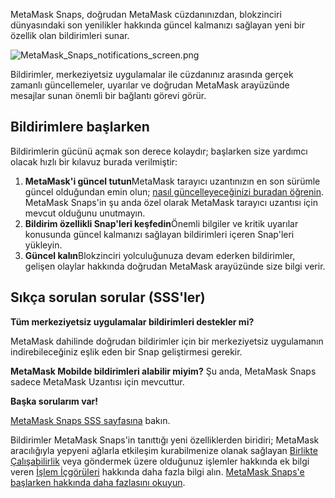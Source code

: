 MetaMask Snaps, doğrudan MetaMask cüzdanınızdan, blokzinciri dünyasındaki son yenilikler hakkında güncel kalmanızı sağlayan yeni bir özellik olan bildirimleri sunar.


![MetaMask_Snaps_notifications_screen.png](https://support.metamask.io/hc/article_attachments/18407057098267)


Bildirimler, merkeziyetsiz uygulamalar ile cüzdanınız arasında gerçek zamanlı güncellemeler, uyarılar ve doğrudan MetaMask arayüzünde mesajlar sunan önemli bir bağlantı görevi görür.


Bildirimlere başlarken
----------------------


Bildirimlerin gücünü açmak son derece kolaydır; başlarken size yardımcı olacak hızlı bir kılavuz burada verilmiştir:


1. **MetaMask'i güncel tutun**MetaMask tarayıcı uzantınızın en son sürümle güncel olduğundan emin olun; [nasıl güncelleyeceğinizi buradan öğrenin](https://support.metamask.io/hc/en-us/articles/360060268452-How-to-update-the-version-of-MetaMask). MetaMask Snaps'in şu anda özel olarak MetaMask tarayıcı uzantısı için mevcut olduğunu unutmayın.
2. **Bildirim özellikli Snap'leri keşfedin**Önemli bilgiler ve kritik uyarılar konusunda güncel kalmanızı sağlayan bildirimleri içeren Snap'leri yükleyin.
3. **Güncel kalın**Blokzinciri yolculuğunuza devam ederken bildirimler, gelişen olaylar hakkında doğrudan MetaMask arayüzünde size bilgi verir.


Sıkça sorulan sorular (SSS'ler)
-------------------------------




**Tüm merkeziyetsiz uygulamalar bildirimleri destekler mi?**

MetaMask dahilinde doğrudan bildirimler için bir merkeziyetsiz uygulamanın indirebileceğiniz eşlik eden bir Snap geliştirmesi gerekir.





**MetaMask Mobilde bildirimleri alabilir miyim?**
Şu anda, MetaMask Snaps sadece MetaMask Uzantısı için mevcuttur.


**Başka sorularım var!**

[MetaMask Snaps SSS sayfasına](https://support.metamask.io/hc/en-us/articles/18245938714395) bakın.


Bildirimler MetaMask Snaps'in tanıttığı yeni özelliklerden biridiri; MetaMask aracılığıyla yepyeni ağlarla etkileşim kurabilmenize olanak sağlayan [Birlikte Çalışabilirlik](https://support.metamask.io/hc/en-us/articles/18376977618843) veya göndermek üzere olduğunuz işlemler hakkında ek bilgi veren [İşlem İçgörüleri](https://support.metamask.io/hc/en-us/articles/18377011111579) hakkında daha fazla bilgi alın. [MetaMask Snaps'e başlarken hakkında daha fazlasını okuyun](https://support.metamask.io/hc/en-us/articles/18377120661019).

